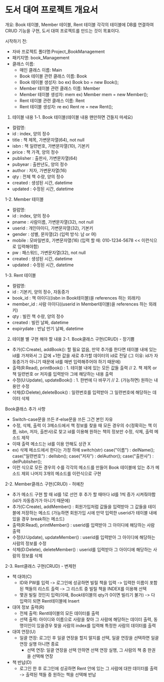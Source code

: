 # 도서 대여 프로젝트 개요서

개요: Book 테이블, Member 테이블, Rent 테이블 각각의 테이블에 DB를 연결하여 CRUD 기능을 구현,
      도서 대여 프로젝트를 만드는 것이 목표이다.

시작하기 전:
  - 자바 프로젝트 폴더명:Project_BookManagement
  - 패키지명: book_Management
  - 클래스 이름: 
    - 매인 클래스 이름: Main
    - Book 테이블 관련 클래스 이름: Book
    - Book 테이블 생성자: bo ex) Book bo = new Book();
    - Member 테이블 관련 클래스 이름: Member
    - Member 테이블 생성자: mem ex) Member mem = new Member();
    - Rent 테이블 관련 클래스 이름: Rent
    - Rent 테이블 생성자: re ex) Rent re = new Rent();

1. 테이블 내용
 1-1. Book 테이블(테이블 내용 왠만하면 건들지 마세요)
  - 컬럼명:
  - id : index, 양의 정수
  - title : 책 제목, 가변문자열(64), not null
  - isbn : 책 일련번호, 가변문자열(10), 기본키
  - price : 책 가격, 양의 정수
  - publisher : 출판사, 가변문자열(64)
  - pubyear : 출판년도, 양의 정수
  - author : 저자, 가변문자열(16)
  - qty : 전체 책 수량, 양의 정수
  - created : 생성된 시간, datetime
  - updated : 수정된 시간, datetime

 1-2. Member 테이블
  - 컬럼명:
  - id : index, 양의 정수
  - pname : 사람이름, 가변문자열(32), not null
  - userid : 개인아이디, 가변문자열(32), 기본키
  - gender : 성별, 문자열(2)
    (입력 방식: 남 or 여)
  - mobile : 모바일번호, 가변문자열(16)
    (입력 할 때: 010-1234-5678 << 이런식으로 입력해야함)
  - pw : 패스워드, 가변문자열(32), not null
  - created : 생성된 시간, datetime
  - updated : 수정된 시간, datetime

 1-3. Rent 테이블
  - 컬럼명:
  - id : 기본키, 양의 정수, 자동증가
  - book_id : 책 아이디((isbn in Book테이블)을 references 하는 외래키)
  - member_id : 사람 아이디((userid in Member테이블)을 references 하는 외래키)
  - qty : 빌린 책 수량, 양의 정수
  - created : 빌린 날짜, datetime
  - expirydate : 반납 만기 날짜, datetime

2. 테이블 별 구현 해야 할 내용
 2-1. Book클래스 구현(CRUD) - 장기쁨
  - 추가(C:Create), addBook(): 할 필요 없음,
                    만약 추가를 한다면 테이블 내에 있는 id를 가져와서 그 값에 +1한 값을 새로 추가할 데이터의 id로 전달
                    (그 이유: id가 자동증가가 아니기 때문에 id를 매번 입력해주어야 하기 때문에)
  - 출력(R:Read), printBook() : 1. 테이블 내에 있는 모든 값들 출력 // 2. 책 제목 or 책 일련번호 or 저자를 입력받아 그에 해당하는 내용 출력 
  - 수정(U:Update), updateBook() : 1. 한번에 다 바꾸기 // 2. (가능하면) 원하는 내용만 수정
  - 삭제(D:Delete),deleteBook() : 일련번호를 입력받아 그 일련번호에 해당하는 데이터 삭제

Book클래스 추가 사항
- Switch-case문을 쓰든 if-else문을 쓰든 그건 본인 자유
- 수정, 삭제, 출력 이 3메소드에서 책 정보를 찾을 때 모든 경우의 수(정확히는 책 이름, isbn, 저자, 출판사)로 찾고 id를 이용해 원하는 책의 정보만 수정, 삭제, 출력 메소드 제작
- 이때 출력 메소드는 id를 이용 안해도 상관 X
- ex) 삭제 메소드에서 한다는 가정 하에
      switch(str)
      case("이름") : delName();
      case("일련번호") : delIsbn();
      case("저자") : delAuthor();
      case("출판사") : delPublisher();
- 이런 식으로 모든 경우의 수를 각각의 메소드를 만들어 Book 테이블에 있는 추가 메소드 제외 나머지 3개의 메소드를 이런식으로 구현

 2-2. Member클래스 구현(CRUD) - 허예찬
  - 추가 메소드 구현 할 때 id를 1로 선언 후 추가 할 때마다 id를 1씩 증가 시켜줘야함(id가 자동증가가 아니기 때문에)
  - 추가(C:Create), addMember() : 회원가입처럼 값들을 입력받아 그 값들을 테이블에 저장하는 메소드
                    (가능하면 회원가입 시에 만약 입력한 userid가 테이블 내에 있을 경우 break하는 메소드) 
  - 출력(R:Read), printMember() : userid를 입력받아 그 아이디에 해당하는 사람 출력
  - 수정(U:Update), updateMember() : userid를 입력받아 그 아이디에 해당하는 사람의 정보를 수정
  - 삭제(D:Delete), deleteMember() : userid를 입력받아 그 아이디에 해당하는 사람의 정보를 삭제

2-3. Rent클래스 구현(CRUD) - 변제헌
 - 책 대여(C)
   - ID와 PW를 입력 -> 로그인에 성공하면 빌릴 책을 입력 -> 입력한 이름이 포함된 책들의 리스트 출력 -> 그 리스트 중 빌릴 책을 INDEX를 이용해 선택 
   - 몇권 빌릴 것인지 입력(이때, Book테이블의 qty가 0이면 빌리기 불가) -> 다 입력이 되면 Rent테이블에 Insert
 - 대여 정보 출력(R)
   - 전체 출력: Rent테이블의 모든 데이터를 출력
   - 선택 출력: 아이디와 이름으로 사람을 찾아 그 사람에 해당하는 데이터 출력, 동명이인이 있을경우 찾을 사람의 index를 입력해 특정한 사람의 데이터를 출력
 - 대여 연장(U)
   - 일괄 연장: 로그인 후 일괄 연장을 할지 말지를 선택, 일괄 연장을 선택하면 일괄 연장 실행 아니면 종료
     - 선택 연장: 일괄 연장을 선택 안하면 선택 연장 실행, 그 사람의 책 중 한권을 선택해 연장
 - 책 반납(D)
   - 로그인 한 후 로그인에 성공하면 Rent 안에 있는 그 사람에 대한 데이터를 출력 -> 출력된 책들 중 원하는 책을 선택해 반납
     
